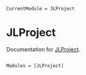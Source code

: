 ```@meta
CurrentModule = JLProject
```

# JLProject

Documentation for [JLProject](https://github.com/Maelstrom/JLProject.jl).

```@index
```

```@autodocs
Modules = [JLProject]
```
